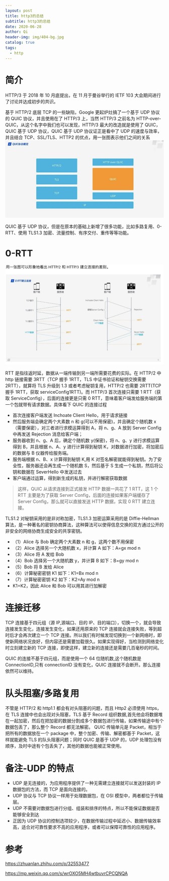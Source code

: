 ```yaml
---
layout: post
title: http3的总结
subtitle: http3的总结
date: 2020-06-28
author: Qi
header-img: img/404-bg.jpg
catalog: true
tags:
  - http
---
```


# 简介

HTTP/3 于 2018 年 10 月底提出，在 11 月于曼谷举行的 IETF 103 大会期间进行了讨论并达成初步的共识。

基于 HTTP/2 底层 TCP 的一些缺陷，Google 更起炉灶搞了一个基于 UDP 协议的 QUIC 协议，并且使用在了 HTTP/3 上，当然 HTTP/3 之前名为 HTTP-over-QUIC，从这个名字中我们也可以发现，HTTP/3 最大的改造就是使用了 QUIC，QUIC 基于 UDP 协议，QUIC 基于 UDP 协议证正是看中了 UDP 的速度与效率，并且结合 TCP、SSL/TLS、HTTP2 的优点，用一张图表示他们之间的关系
![Image text](/img/WechatIMG9.jpeg)

QUIC 基于 UDP 协议，但是在原本的基础上新增了很多功能，比如多路复用、0-RTT、使用 TLS1.3 加密、流量控制、有序交付、重传等等功能。

# 0-RTT

![Image text](/img/WechatIMG10.jpeg)

RTT 是指往返时延，数据从一端传输到另一端所需要花费的实际。在 HTTP/2 中 http 链接需要 3RTT（TCP 握手 1RTT，TLS 中证书验证和秘钥交换需要 2RTT），就算将 TLS 升级到 1.3 或者考虑秘钥复用，HTTP/2 也需要 2RTT(TCP 握手 1RTT，获取 serviceConfig1RTT)。而 HTTP/3 首次连接只需要 1 RTT（获取 ServiceConfig），后面的连接更是只需 0 RTT，意味着客户端发给服务端的第一个包就带有请求数据。具体看下 QUIC 的连接过程

- 首次连接客户端发送 Inchoate Client Hello，用于请求链接
- 然后服务端会确定两个大素数 n 和 g(可以不用保密)，并且确定个随机数 x（需要保密），对三者进行求模运算得到 A，将 n、g、A 放到 Server Config 中再发送 Rejection 消息给客户端；
- 服务器收到 n、g、A 后，确定个随机数 y(保密)，将 n、g、y 进行求模运算得到 B，并且根据 n、A、y 进行计算得到秘钥 K，对数据进行加密，将加密后的数据与 B 仪器传给服务端。
- 服务端根据 n、B、x 计算得到秘钥 K,用 K 对签名解密就能得到秘钥。为了安全性，服务器还会再生成一个随机数 S，然后基于 S 生成一个私钥，然后将公钥和数据在 SeverHello 中发送过去
- 客户端通过运算，得到新生成的私钥，并进行解密获取数据

> 这样，QUIC 从请求连接到正式接发 HTTP 数据一共花了 1 RTT，这 1 个 RTT 主要是为了获取 Server Config，后面的连接如果客户端缓存了 Server Config，那么就可以直接发送 HTTP 数据，实现 0 RTT 建立连接。

TLS1.2 对秘钥采用的是非对称加密，TLS1.3 加密运算采用的是 Diffie-Hellman 算法，是一种著名的密钥协商算法，这种算法可以使得信息交换的双方通过公开的非安全的网络协商生成安全的共享密钥。

- （1）Alice 与 Bob 确定两个大素数 n 和 g，这两个数不用保密
- （2）Alice 选择另一个大随机数 x，并计算 A 如下：A=gx mod n
- （3）Alice 将 A 发给 Bob
- （4）Bob 选择另一个大随机数 y，并计算 B 如下：B=gy mod n
- （5）Bob 将 B 发给 Alice
- （6）计算秘密密钥 K1 如下：K1=Bx mod n
- （7）计算秘密密钥 K2 如下：K2=Ay mod n
- K1=K2，因此 Alice 和 Bob 可以用其进行加解密

# 连接迁移

TCP 连接基于四元组（源 IP,源端口、目的 IP、目的端口），切换一个，就会导致连接发生变化，连接发生变化，如果还用原来的 TCP 连接就会连接失败，等到超时后才会再次建立一个 TCP 连接。所以我们有时候发现切换到一个新网络时，即使新网络状况良好，但内容还是需要加载很久。如果实现得好，当检测到网络变化时立刻建立新的 TCP 连接，即使这样，建立新的连接还是需要几百毫秒的时间。

QUIC 的连接不基于四元组，而是使用一个 64 位随机数,这个随机数是 ConnectionID,只有 connectionID 没有变化，QUIC 连接就不会断开。那么连接依然可以维持。

# 队头阻塞/多路复用

不管是 HTTP/2 和 http1.1 都会有对头阻塞的问题，而且 Http2 必须使用 https，在 TLS 连接中也会出现对头阻塞，TLS 基于 Record 组织数据,首先他会将数据堆在一起加密，然后在把加密的数据分割成多个数据包进行传输，如果传输途中有个数据包丢了，那么整个 Record 都无法解密。
QUIC 传输单元是 Packet，相当于把所有的数据放在一个 package 中，整个加密、传输、解密都基于 Packet，这样就能避免 TLS 的队头阻塞问题；同时 QUIC 是基于 UDP 的，UDP 处理包没有顺序，及时中途有个包丢失了，其他的数据也能被正常使用。

# 备注-UDP 的特点

- UDP 是无连接的，为应用程序提供了一种无需建立连接就可以发送封装的 IP 数据包的方法，而 TCP 是面向连接的。
- UDP 协议与 TCP 协议一样用于处理数据包，在 OSI 模型中，两者都位于传输层。
- UDP 不需要对数据包进行分组、组装和排序的特点，所以不能保证数据是否能够安全到达
- 正因为 UDP 协议的控制选项较少，在数据传输过程中延迟小、数据传输效率高，适合对可靠性要求不高的应用程序，或者可以保障可靠性的应用程序。

# 参考

https://zhuanlan.zhihu.com/p/32553477

https://mp.weixin.qq.com/s/wrOXO5MH4wtbuvrCPCQNQA
